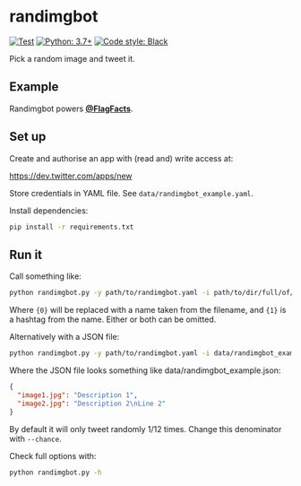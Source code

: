 # randimgbot

[![Test](https://github.com/hugovk/randimgbot/actions/workflows/test.yml/badge.svg)](https://github.com/hugovk/randimgbot/actions/workflows/test.yml)
[![Python: 3.7+](https://img.shields.io/badge/python-3.7+-blue.svg)](https://www.python.org/downloads/)
[![Code style: Black](https://img.shields.io/badge/code%20style-Black-000000.svg)](https://github.com/psf/black)

Pick a random image and tweet it.

## Example

Randimgbot powers **[@FlagFacts](https://twitter.com/FlagFacts)**.

## Set up

Create and authorise an app with (read and) write access at:

https://dev.twitter.com/apps/new

Store credentials in YAML file. See `data/randimgbot_example.yaml`.

Install dependencies:

```bash
pip install -r requirements.txt
```

## Run it

Call something like:

```bash
python randimgbot.py -y path/to/randimgbot.yaml -i path/to/dir/full/of/images/*.jpg -t "Random thing: {0} #randomthing {1}"
```

Where `{0}` will be replaced with a name taken from the filename, and `{1}` is a hashtag
from the name. Either or both can be omitted.

Alternatively with a JSON file:

```bash
python randimgbot.py -y path/to/randimgbot.yaml -i data/randimgbot_example.json -t "Random thing: {0} #randomthing {1}"
```

Where the JSON file looks something like data/randimgbot_example.json:

```json
{
  "image1.jpg": "Description 1",
  "image2.jpg": "Description 2\nLine 2"
}
```

By default it will only tweet randomly 1/12 times. Change this denominator with
`--chance`.

Check full options with:

```bash
python randimgbot.py -h
```
